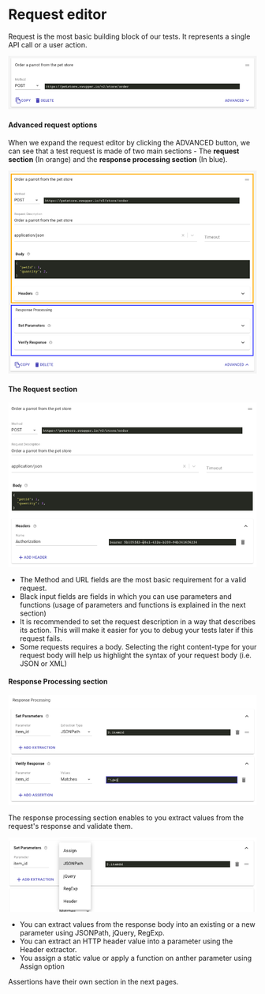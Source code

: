 # Request editor

Request is the most basic building block of our tests. It represents a single API call or a user action.

![](../../.gitbook/assets/image.png)

#### Advanced request options

When we expand the request editor by clicking the ADVANCED button, we can see that a test request is made of two main sections - The **request section** \(In orange\) and the **response processing section** \(In blue\).  

![](../../.gitbook/assets/image%20%2811%29.png)

#### The Request section

![](../../.gitbook/assets/image%20%2813%29.png)

* The Method and URL fields are the most basic requirement for a valid request.
* Black input fields are fields in which you can use parameters and functions \(usage of parameters and functions is explained in the next section\)
* It is recommended to set the request description in a way that describes its action. This will make it easier for you to debug your tests later if this request fails.
* Some requests requires a body. Selecting the right content-type for your request body will help us highlight the syntax of your request body \(i.e. JSON or XML\)

#### Response Processing section

![](../../.gitbook/assets/image%20%2815%29.png)

The response processing section enables to you extract values from the request's response and validate them.

![](../../.gitbook/assets/image%20%288%29.png)

* You can extract values from the response body into an existing or a new parameter using JSONPath, jQuery, RegExp.
* You can extract an HTTP header value into a parameter using the Header extractor.
* You assign a static value or apply a function on anther parameter using Assign option

Assertions have their own section in the next pages.



